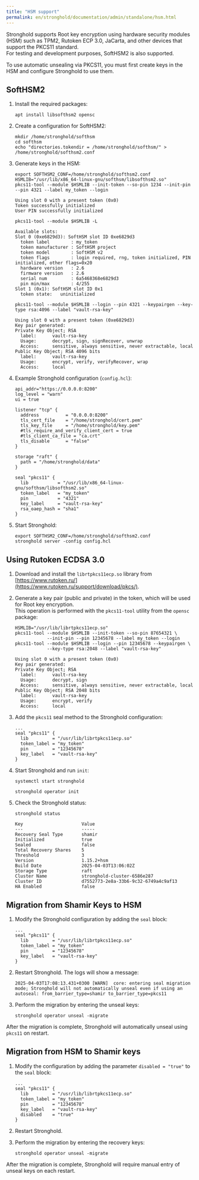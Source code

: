 ```yaml
---
title: "HSM support"
permalink: en/stronghold/documentation/admin/standalone/hsm.html
---
```


Stronghold supports Root key encryption using hardware security modules (HSM) such as TPM2, Rutoken ECP 3.0, JaCarta, and other devices that support the PKCS11 standard.  
For testing and development purposes, SoftHSM2 is also supported.  

To use automatic unsealing via PKCS11, you must first create keys in the HSM and configure Stronghold to use them.

## SoftHSM2

1. Install the required packages:

   ```shell
   apt install libsofthsm2 opensc
   ```

1. Create a configuration for SoftHSM2:

   ```shell
   mkdir /home/stronghold/softhsm
   cd softhsm
   echo "directories.tokendir = /home/stronghold/softhsm/" > /home/stronghold/softhsm2.conf
   ```

1. Generate keys in the HSM:

   ```console
   export SOFTHSM2_CONF=/home/stronghold/softhsm2.conf
   HSMLIB="/usr/lib/x86_64-linux-gnu/softhsm/libsofthsm2.so"
   pkcs11-tool --module $HSMLIB --init-token --so-pin 1234 --init-pin --pin 4321 --label my_token --login

   Using slot 0 with a present token (0x0)
   Token successfully initialized
   User PIN successfully initialized

   pkcs11-tool --module $HSMLIB -L

   Available slots:
   Slot 0 (0xe6829d3): SoftHSM slot ID 0xe6829d3
     token label        : my_token
     token manufacturer : SoftHSM project
     token model        : SoftHSM v2
     token flags        : login required, rng, token initialized, PIN initialized, other flags=0x20
     hardware version   : 2.6
     firmware version   : 2.6
     serial num         : 6a5468368e6829d3
     pin min/max        : 4/255
   Slot 1 (0x1): SoftHSM slot ID 0x1
     token state:   uninitialized

   pkcs11-tool --module $HSMLIB --login --pin 4321 --keypairgen --key-type rsa:4096 --label "vault-rsa-key"

   Using slot 0 with a present token (0xe6829d3)
   Key pair generated:
   Private Key Object; RSA
     label:      vault-rsa-key
     Usage:      decrypt, sign, signRecover, unwrap
     Access:     sensitive, always sensitive, never extractable, local
   Public Key Object; RSA 4096 bits
     label:      vault-rsa-key
     Usage:      encrypt, verify, verifyRecover, wrap
     Access:     local
   ```  

1. Example Stronghold configuration (`config.hcl`):

   ```console
   api_addr="https://0.0.0.0:8200"
   log_level = "warn"
   ui = true

   listener "tcp" {
     address          = "0.0.0.0:8200"
     tls_cert_file    = "/home/stronghold/cert.pem"
     tls_key_file     = "/home/stronghold/key.pem"
     #tls_require_and_verify_client_cert = true
     #tls_client_ca_file = "ca.crt"
     tls_disable      = "false"
   }

   storage "raft" {
     path = "/home/stronghold/data"
   }

   seal "pkcs11" {
     lib           = "/usr/lib/x86_64-linux-gnu/softhsm/libsofthsm2.so"
     token_label   = "my_token"
     pin           = "4321"
     key_label     = "vault-rsa-key"
     rsa_oaep_hash = "sha1"
   }
   ```

1. Start Stronghold:

   ```shell
   export SOFTHSM2_CONF=/home/stronghold/softhsm2.conf
   stronghold server -config config.hcl
   ```

## Using Rutoken ECDSA 3.0

1. Download and install the `librtpkcs11ecp.so` library from [https://www.rutoken.ru/](https://www.rutoken.ru/support/download/pkcs/).

1. Generate a key pair (public and private) in the token, which will be used for Root key encryption.  
   This operation is performed with the `pkcs11-tool` utility from the `opensc` package:

   ```console
   HSMLIB="/usr/lib/librtpkcs11ecp.so"
   pkcs11-tool --module $HSMLIB --init-token --so-pin 87654321 \
               --init-pin --pin 12345678 --label my_token --login
   pkcs11-tool --module $HSMLIB --login --pin 12345678 --keypairgen \
               --key-type rsa:2048 --label "vault-rsa-key"

   Using slot 0 with a present token (0x0)
   Key pair generated:
   Private Key Object; RSA
     label:      vault-rsa-key
     Usage:      decrypt, sign
     Access:     sensitive, always sensitive, never extractable, local
   Public Key Object; RSA 2048 bits
     label:      vault-rsa-key
     Usage:      encrypt, verify
     Access:     local
   ```

1. Add the `pkcs11` seal method to the Stronghold configuration:

   ```console
   ...
   seal "pkcs11" {
     lib         = "/usr/lib/librtpkcs11ecp.so"
     token_label = "my_token"
     pin         = "12345678"
     key_label   = "vault-rsa-key"
   }
   ```

1. Start Stronghold and run `init`:

   ```shell
   systemctl start stronghold

   stronghold operator init
   ```

1. Check the Stronghold status:

   ```console
   stronghold status

   Key                      Value
   ---                      -----
   Recovery Seal Type       shamir
   Initialized              true
   Sealed                   false
   Total Recovery Shares    5
   Threshold                3
   Version                  1.15.2+hsm
   Build Date               2025-04-03T13:06:02Z
   Storage Type             raft
   Cluster Name             stronghold-cluster-6586e287
   Cluster ID               d7552773-2e8a-33b6-9c32-6749a4c9af13
   HA Enabled               false
   ```

## Migration from Shamir Keys to HSM

1. Modify the Stronghold configuration by adding the `seal` block:

   ```console
   ...
   seal "pkcs11" {
     lib         = "/usr/lib/librtpkcs11ecp.so"
     token_label = "my_token"
     pin         = "12345678"
     key_label   = "vault-rsa-key"
   }
   ```

1. Restart Stronghold. The logs will show a message:

   ```console
   2025-04-03T17:08:13.431+0300 [WARN]  core: entering seal migration mode; Stronghold will not automatically unseal even if using an autoseal: from_barrier_type=shamir to_barrier_type=pkcs11
   ```

1. Perform the migration by entering the unseal keys:

   ```shell
   stronghold operator unseal -migrate
   ```

After the migration is complete, Stronghold will automatically unseal using `pkcs11` on restart.

## Migration from HSM to Shamir keys

1. Modify the configuration by adding the parameter `disabled = "true"` to the `seal` block:

   ```console
   ...
   seal "pkcs11" {
     lib         = "/usr/lib/librtpkcs11ecp.so"
     token_label = "my_token"
     pin         = "12345678"
     key_label   = "vault-rsa-key"
     disabled    = "true"
   }
   ```

1. Restart Stronghold.

1. Perform the migration by entering the recovery keys:

   ```shell
   stronghold operator unseal -migrate
   ```

After the migration is complete, Stronghold will require manual entry of unseal keys on each restart.
